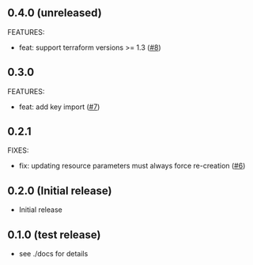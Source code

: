## 0.4.0 (unreleased)

FEATURES:
* feat: support terraform versions >= 1.3 ([#8](https://github.com/Schumann-IT/terraform-provider-azureadb2c/pull/8)) 

## 0.3.0 

FEATURES:
* feat: add key import ([#7](https://github.com/Schumann-IT/terraform-provider-azureadb2c/pull/7))

## 0.2.1

FIXES:
* fix: updating resource parameters must always force re-creation ([#6](https://github.com/Schumann-IT/terraform-provider-azureadb2c/pull/6))

## 0.2.0 (Initial release)

- Initial release

## 0.1.0 (test release)

- see ./docs for details

